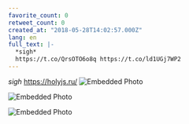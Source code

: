 ```yaml
---
favorite_count: 0
retweet_count: 0
created_at: "2018-05-28T14:02:57.000Z"
lang: en
full_text: |-
  *sigh*
  https://t.co/QrsOTO6o8q https://t.co/ld1UGj7WP2
---
```


_sigh_ <https://holyjs.ru/>
![Embedded Photo](https://twitter-media-coderbyheart.s3.eu-north-1.amazonaws.com/1001101524704153602-DeSggwsW4AER7t5.jpg)

![Embedded Photo](https://twitter-media-coderbyheart.s3.eu-north-1.amazonaws.com/1001101524704153602-DeSggwuW4AA3BFM.jpg)

![Embedded Photo](https://twitter-media-coderbyheart.s3.eu-north-1.amazonaws.com/1001101524704153602-DeSggwsW0AEMu66.jpg)
